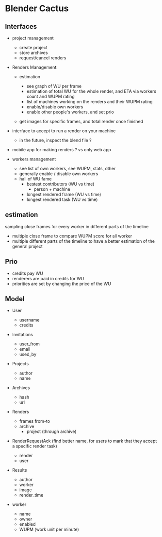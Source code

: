 # Blender Cactus

## Interfaces

- project management

  - create project
  - store archives
  - request/cancel renders

- Renders Management:

  - estimation

    - see graph of WU per frame
    - estimation of total WU for the whole render, and ETA via workers count and WUPM rating
    - list of machines working on the renders and their WUPM rating
    - enable/disable own workers
    - enable other people's workers, and set prio

  - get images for specific frames, and total render once finished

- interface to accept to run a render on your machine
  - in the future, inspect the blend file ?
- mobile app for making renders ? vs only web app
- workers management
  - see list of own workers, see WUPM, stats, other
  - generally enable / disable own workers
  - hall of WU fame
    - bestest contributors (WU vs time)
      - person + machine
    - longest rendered frame (WU vs time)
    - longest rendered task (WU vs time)

## estimation

sampling close frames for every worker in different parts of the timeline

- multiple close frame to compare WUPM score for all worker
- multiple different parts of the timeline to have a better estimation of the general project

## Prio

- credits pay WU
- renderers are paid in credits for WU
- priorities are set by changing the price of the WU

## Model

- User

  - username
  - credits

- Invitations
  - user_from
  - email
  - used_by

- Projects

  - author
  - name

- Archives

  - hash
  - url

- Renders

  - frames from-to
  - archive
    - project (through archive)

- RenderRequestAck (find better name, for users to mark that they accept a specific render task)

  - render
  - user

- Results

  - author
  - worker
  - image
  - render_time

- worker
  - name
  - owner
  - enabled
  - WUPM (work unit per minute)
